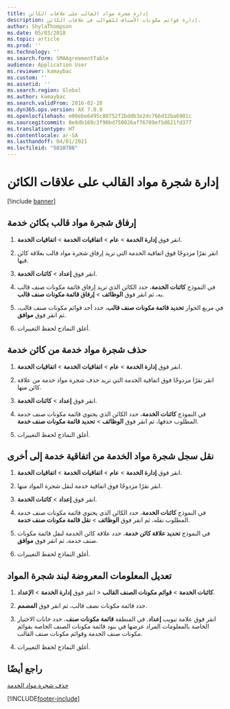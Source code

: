 ```yaml
---
title: إدارة شجرة مواد القالب على علاقات الكائن
description: إدارة قوائم مكونات الأصناف للقوالب‬ في علاقات الكائن.
author: ShylaThompson
ms.date: 05/03/2018
ms.topic: article
ms.prod: ''
ms.technology: ''
ms.search.form: SMAAgreementTable
audience: Application User
ms.reviewer: kamaybac
ms.custom: ''
ms.assetid: ''
ms.search.region: Global
ms.author: kamaybac
ms.search.validFrom: 2016-02-28
ms.dyn365.ops.version: AX 7.0.0
ms.openlocfilehash: e00ebe6495c80752f2bddb3e2dc766d32ba6901c
ms.sourcegitcommit: 0e8db169c3f90bd750826af76709ef5d621fd377
ms.translationtype: HT
ms.contentlocale: ar-SA
ms.lasthandoff: 04/01/2021
ms.locfileid: "5810788"
---
```

# <a name="manage-template-boms-on-object-relations"></a>إدارة شجرة مواد القالب على علاقات الكائن 

[!include [banner](../includes/banner.md)]


## <a name="attach-a-template-bom-to-a-service-object"></a>إرفاق شجرة مواد قالب بكائن خدمة

1.  انقر فوق **إدارة الخدمة** \> **عام** \> **اتفاقيات الخدمة‬** \> **اتفاقيات الخدمة‬**.

2.  انقر نقرًا مزدوجًا فوق اتفاقية الخدمة التي تريد إرفاق شجرة مواد قالب بعلاقة كائن فيها.

3.  انقر فوق **إعداد** \> **كائنات الخدمة**.

4.  في النموذج **كائنات الخدمة**، حدد الكائن الذي تريد إرفاق قائمة مكونات صنف قالب به، ثم انقر فوق **الوظائف** \> **إرفاق قائمة مكونات صنف قالب**.

5.  في مربع الحوار **تحديد قائمة مكونات صنف قالب**، حدد أحد قوائم مكونات صنف قالب، ثم انقر فوق **موافق**.

6.  أغلق النماذج لحفظ التغييرات.

## <a name="delete-a-service-bom-from-a-service-object"></a>حذف شجرة مواد خدمة من كائن خدمة

1.  انقر فوق **إدارة الخدمة** \> **عام** \> **اتفاقيات الخدمة‬** \> **اتفاقيات الخدمة‬**.

2.  انقر نقرًا مزدوجًا فوق اتفاقية الخدمة التي تريد حذف شجرة مواد خدمة من علاقة كائن منها.

3.  انقر فوق **إعداد** \> **كائنات الخدمة**.

4.  في النموذج **كائنات الخدمة**، حدد الكائن الذي يحتوي قائمة مكونات صنف خدمة المطلوب حذفها، ثم انقر فوق **الوظائف** \> **تحديد قائمة مكونات صنف خدمة**.

5.  أغلق النماذج لحفظ التغييرات.

## <a name="move-the-service-bom-history-from-one-service-agreement-to-another"></a>نقل سجل شجرة مواد الخدمة من اتفاقية خدمة إلى أخرى

1.  انقر فوق **إدارة الخدمة** \> **عام** \> **اتفاقيات الخدمة‬** \> **اتفاقيات الخدمة‬**.

2.  انقر نقرًا مزدوجًا فوق اتفاقية خدمة لنقل شجرة المواد منها.

3.  انقر فوق **إعداد** \> **كائنات الخدمة**.

4.  في النموذج **كائنات الخدمة**، حدد الكائن الذي يحتوي قائمة مكونات صنف خدمة المطلوب نقله، ثم انقر فوق **الوظائف** \> **نقل قائمة مكونات صنف خدمة**.

5.  في النموذج **تحديد علاقة كائن خدمة**، حدد علاقة كائن الخدمة لنقل قائمة مكونات صنف خدمة، ثم انقر فوق **موافق**.

6.  أغلق النماذج لحفظ التغييرات.

## <a name="modify-the-information-displayed-for-a-bom-line"></a>تعديل المعلومات المعروضة لبند شجرة المواد

1.  انقر فوق **إدارة الخدمة** \> **الإعداد‏‎** \> **كائنات الخدمة** \> **قوائم مكونات الصنف القالب**.

2.  حدد قائمة مكونات نصف قالب، ثم انقر فوق **المصمم**.

3.  انقر فوق علامة تبويب **إعداد**. في المنطقة **قائمة مكونات صنف**، حدد خانات الاختيار الخاصة بالمعلومات المراد عرضها في بنود قائمة مكونات الصنف الخاصة بقوائم مكونات صنف الخدمة وقوائم مكونات صنف القالب.

4.  أغلق النماذج لحفظ التغييرات.

## <a name="see-also"></a>راجع أيضًا

[حذف شجرة مواد الخدمة](delete-service-bom.md)

  




[!INCLUDE[footer-include](../../includes/footer-banner.md)]